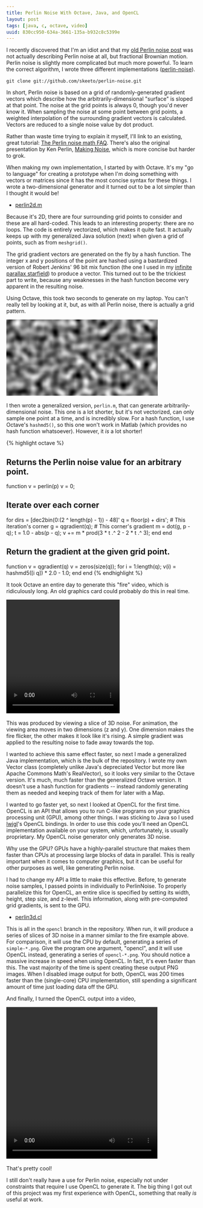```yaml
---
title: Perlin Noise With Octave, Java, and OpenCL
layout: post
tags: [java, c, octave, video]
uuid: 830cc950-634a-3661-135a-b932c8c5399e
---
```


I recently discovered that I'm an idiot and that my
[old Perlin noise post](/blog/2007/11/20/) was not actually describing
Perlin noise at all, but fractional Brownian motion. Perlin noise is
slightly more complicated but much more powerful. To learn the correct
algorithm, I wrote three different implementations
([perlin-noise](https://github.com/skeeto/perlin-noise)).

    git clone git://github.com/skeeto/perlin-noise.git

In short, Perlin noise is based on a grid of randomly-generated
gradient vectors which describe how the arbitrarily-dimensional
"surface" is sloped at that point. The noise at the grid points is
always 0, though you'd never know it. When sampling the noise at some
point between grid points, a weighted interpolation of the surrounding
gradient vectors is calculated. Vectors are reduced to a single noise
value by dot product.

Rather than waste time trying to explain it myself, I'll link to an
existing, great tutorial:
[The Perlin noise math FAQ](http://webstaff.itn.liu.se/~stegu/TNM022-2005/perlinnoiselinks/perlin-noise-math-faq.html). There's
also the original presentation by Ken Perlin,
[Making Noise](http://www.noisemachine.com/talk1/), which is more
concise but harder to grok.

When making my own implementation, I started by with Octave. It's my
"go to language" for creating a prototype when I'm doing something
with vectors or matrices since it has the most concise syntax for
these things. I wrote a two-dimensional generator and it turned out to
be a lot simpler than I thought it would be!

 * [perlin2d.m](https://github.com/skeeto/perlin-noise/blob/master/octave/perlin2d.m)

Because it's 2D, there are four surrounding grid points to consider
and these are all hard-coded. This leads to an interesting property:
there are no loops. The code is entirely vectorized, which makes it
quite fast. It actually keeps up with my generalized Java solution
(next) when given a grid of points, such as from `meshgrid()`.

The grid gradient vectors are generated on the fly by a hash
function. The integer x and y positions of the point are hashed using
a bastardized version of Robert Jenkins' 96 bit mix function (the one
I used in my [infinite parallax starfield](/blog/2011/06/13/)) to
produce a vector. This turned out to be the trickiest part to write,
because any weaknesses in the hash function become very apparent in
the resulting noise.

Using Octave, this took two seconds to generate on my laptop. You
can't really tell by looking at it, but, as with all Perlin noise,
there is actually a grid pattern.

![](/img/noise/octave-perlin2d.png)

I then wrote a generalized version, `perlin.m`, that can generate
arbitrarily-dimensional noise. This one is a lot shorter, but it's not
vectorized, can only sample one point at a time, and is incredibly
slow. For a hash function, I use Octave's `hashmd5()`, so this one
won't work in Matlab (which provides no hash function
whatsoever). However, it *is* a lot shorter!

{% highlight octave %}
## Returns the Perlin noise value for an arbitrary point.
function v = perlin(p)
  v = 0;
  ## Iterate over each corner
  for dirs = [dec2bin(0:(2 ^ length(p) - 1)) - 48]'
    q = floor(p) + dirs'; # This iteration's corner
    g = qgradient(q); # This corner's gradient
    m = dot(g, p - q);
    t = 1.0 - abs(p - q);
    v += m * prod(3 * t .^ 2 - 2 * t .^ 3);
  end
end

## Return the gradient at the given grid point.
function v = qgradient(q)
  v = zeros(size(q));
  for i = 1:length(q);
      v(i) = hashmd5([i q]) * 2.0 - 1.0;
  end
end
{% endhighlight %}

It took Octave an entire day to generate this "fire" video, which is
ridiculously long. An old graphics card could probably do this in real
time.

<video src="http://nullprogram.s3.amazonaws.com/noise/fire.webm"
       width="300" height="300" controls="controls">
  Your browser doesn't support HTML5 video with WebM. :-(
</video>

This was produced by viewing a slice of 3D noise. For animation, the
viewing area moves in two dimensions (z and y). One dimension makes
the fire flicker, the other makes it look like it's rising. A simple
gradient was applied to the resulting noise to fade away towards the
top.

I wanted to achieve this same effect faster, so next I made a
generalized Java implementation, which is the bulk of the
repository. I wrote my own Vector class (completely unlike Java's
depreciated Vector but more like Apache Commons Math's RealVector), so
it looks very similar to the Octave version. It's much, much faster
than the generalized Octave version. It doesn't use a hash function
for gradients -- instead randomly generating them as needed and
keeping track of them for later with a Map.

I wanted to go faster yet, so next I looked at OpenCL for the first
time. OpenCL is an API that allows you to run C-like programs on your
graphics processing unit (GPU), among other things. I was sticking to
Java so I used [lwjgl](http://www.lwjgl.org/)'s OpenCL bindings. In
order to use this code you'll need an OpenCL implementation available
on your system, which, unfortunately, is usually proprietary. My
OpenCL noise generator only generates 3D noise.

Why use the GPU? GPUs have a highly-parallel structure that makes them
faster than CPUs at processing large blocks of data in parallel. This
is really important when it comes to computer graphics, but it can be
useful for other purposes as well, like generating Perlin noise.

I had to change my API a little to make this effective. Before, to
generate noise samples, I passed points in individually to
PerlinNoise. To properly parallelize this for OpenCL, an entire slice
is specified by setting its width, height, step size, and
z-level. This information, along with pre-computed grid gradients, is
sent to the GPU.

 * [perlin3d.cl](https://github.com/skeeto/perlin-noise/blob/opencl/src/com/nullprogram/noise/perlin3d.cl)

This is all in the `opencl` branch in the repository. When run, it
will produce a series of slices of 3D noise in a manner similar to the
fire example above. For comparison, it will use the CPU by default,
generating a series of `simple-*.png`. Give the program one argument,
"opencl", and it will use OpenCL instead, generating a series of
`opencl-*.png`. You should notice a massive increase in speed when
using OpenCL. In fact, it's even faster than this. The vast majority
of the time is spent creating these output PNG images. When I disabled
image output for both, OpenCL was 200 times faster than the
(single-core) CPU implementation, still spending a significant amount
of time just loading data off the GPU.

And finally, I turned the OpenCL output into a video,

<video src="http://nullprogram.s3.amazonaws.com/noise/opencl.webm"
       width="400" height="400" controls="controls">
  Your browser doesn't support HTML5 video with WebM. :-(
</video>

That's pretty cool!

I still don't really have a use for Perlin noise, especially not under
constraints that require I use OpenCL to generate it. The big thing I
got out of this project was my first experience with OpenCL, something
that really *is* useful at work.
